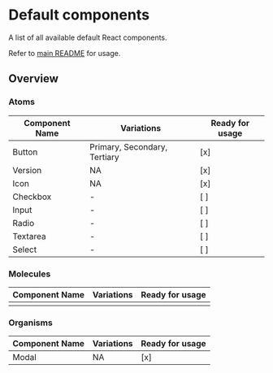 # Default components

A list of all available default React components.

Refer to [main README](../../README.md) for usage.

## Overview

### Atoms
| Component Name | Variations                   | Ready for usage |
|----------------|------------------------------|-----------------|
| Button         | Primary, Secondary, Tertiary | [x]             |
| Version        | NA                           | [x]             |
| Icon           | NA                           | [x]             |
| Checkbox       | -                            | [ ]             |
| Input          | -                            | [ ]             |
| Radio          | -                            | [ ]             |
| Textarea       | -                            | [ ]             |
| Select         | -                            | [ ]             |

### Molecules
| Component Name | Variations                   | Ready for usage |
|----------------|------------------------------|-----------------|
|                |                              |                 |

### Organisms
| Component Name | Variations                   | Ready for usage |
|----------------|------------------------------|-----------------|
| Modal          | NA                           | [x]             |
